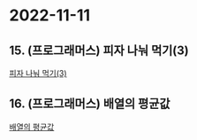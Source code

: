# 2022-11-11

## 15. (프로그래머스) 피자 나눠 먹기(3)

[피자 나눠 먹기(3)](https://school.programmers.co.kr/learn/courses/30/lessons/120816)

## 16. (프로그래머스) 배열의 평균값

[배열의 평균값](https://school.programmers.co.kr/learn/courses/30/lessons/120817)
